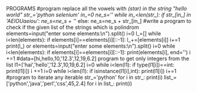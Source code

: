 PROGRAMS
#program replace all the vowels with *(star) in the string "hello world"
str_='python selenium'
in_=0
ne_s=''
while in_<len(str_):
    if str_[in_] in 'AEIOUaeiou':
        ne_s=ne_s + '*'
    else:
        ne_s=ne_s + str_[in_]
 #write a program to check if the given list of the strings which is polindrom
elements=input("enter some elements:\n").split()
i=0
l_=[]
while i<len(elements):
    if elements[i]==elements[i][::-1]:
        l_+=[elements[i]]
    i+=1
print(l_)
                  or
elements=input("enter some elements:\n").split()
i=0
while i<len(elements):
    if elements[i]==elements[i][::-1]:
        print(elements[i], end='')
    i +=1
 #data=[hi,hello,10,'12.3',12,19,6.2] program to get only integers from the list
l1=['hai','hello','12.3',10,19,6.2]
i=0
while i<len(l1):
    if type(l1[i])==int:
        print(l1[i])
    i +=1
i=0
while i<len(l1):
    if isinstance(l1[i],int):
        print(l1[i])
    i+=1
#program to iterate any iterable
str_='python'
for i in str_:
    print(i)
list_=['python','java','perl','css',45,2.4]
for i in list_:
    print(i)
